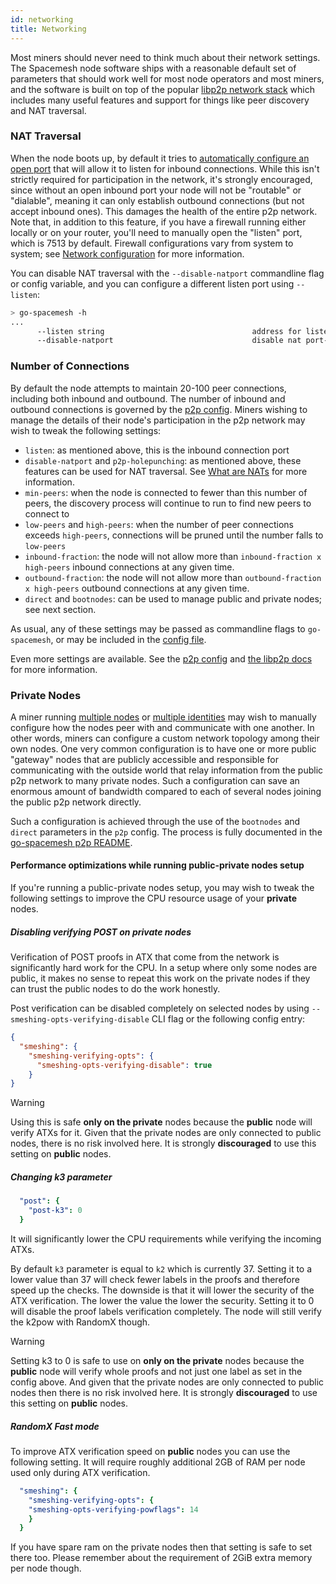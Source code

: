```yaml
---
id: networking
title: Networking
---
```



Most miners should never need to think much about their network settings. The Spacemesh node software ships with a reasonable default set of parameters that should work well for most node operators and most miners, and the software is built on top of the popular [libp2p network stack](https://libp2p.io/) which includes many useful features and support for things like peer discovery and NAT traversal.

### NAT Traversal

When the node boots up, by default it tries to [automatically configure an open port](https://docs.libp2p.io/concepts/nat/overview/#automatic-router-configuration) that will allow it to listen for inbound connections. While this isn't strictly required for participation in the network, it's strongly encouraged, since without an open inbound port your node will not be "routable" or "dialable", meaning it can only establish outbound connections (but not accept inbound ones). This damages the health of the entire p2p network. Note that, in addition to this feature, if you have a firewall running either locally or on your router, you'll need to manually open the "listen" port, which is 7513 by default. Firewall configurations vary from system to system; see [Network configuration](./../netconfig.md) for more information.

You can disable NAT traversal with the `--disable-natport` commandline flag or config variable, and you can configure a different listen port using `--listen`:

```bash
> go-spacemesh -h
...
      --listen string                                 address for listening (default "/ip4/0.0.0.0/tcp/7513")
      --disable-natport                               disable nat port-mapping (if enabled upnp protocol is used to negotiate external port with router)
```

### Number of Connections

By default the node attempts to maintain 20-100 peer connections, including both inbound and outbound. The number of inbound and outbound connections is governed by the [p2p config](https://github.com/spacemeshos/go-spacemesh/blob/475b05b6a8900424bedf5b9086881920ed035b8b/p2p/host.go#L75-L106). Miners wishing to manage the details of their node's participation in the p2p network may wish to tweak the following settings:

- `listen`: as mentioned above, this is the inbound connection port
- `disable-natport` and `p2p-holepunching`: as mentioned above, these features can be used for NAT traversal. See [What are NATs](https://docs.libp2p.io/concepts/nat/overview/) for more information.
- `min-peers`: when the node is connected to fewer than this number of peers, the discovery process will continue to run to find new peers to connect to
- `low-peers` and `high-peers`: when the number of peer connections exceeds `high-peers`, connections will be pruned until the number falls to `low-peers`
- `inbound-fraction`: the node will not allow more than `inbound-fraction x high-peers` inbound connections at any given time.
- `outbound-fraction`: the node will not allow more than `outbound-fraction x high-peers` outbound connections at any given time.
- `direct` and `bootnodes`: can be used to manage public and private nodes; see next section.

As usual, any of these settings may be passed as commandline flags to `go-spacemesh`, or may be included in the [config file](https://github.com/spacemeshos/wiki/wiki/Smesher-Guide#config).

Even more settings are available. See the [p2p config](https://github.com/spacemeshos/go-spacemesh/blob/475b05b6a8900424bedf5b9086881920ed035b8b/p2p/host.go#L75-L106) and [the libp2p docs](https://docs.libp2p.io/) for more information.

### Private Nodes

A miner running [multiple nodes](#multiple-nodes) or [multiple identities](#identity-management) may wish to manually configure how the nodes peer with and communicate with one another. In other words, miners can configure a custom network topology among their own nodes. One very common configuration is to have one or more public "gateway" nodes that are publicly accessible and responsible for communicating with the outside world that relay information from the public p2p network to many private nodes. Such a configuration can save an enormous amount of bandwidth compared to each of several nodes joining the public p2p network directly.

Such a configuration is achieved through the use of the `bootnodes` and `direct` parameters in the `p2p` config. The process is fully documented in the [go-spacemesh p2p README](https://github.com/spacemeshos/go-spacemesh/blob/develop/p2p/README.md).

#### Performance optimizations while running public-private nodes setup

If you're running a public-private nodes setup, you may wish to tweak the following settings to improve the CPU resource usage of your **private** nodes.

##### Disabling verifying POST on private nodes
Verification of POST proofs in ATX that come from the network is significantly hard work for the CPU. In a setup where only some nodes are public, it makes no sense to repeat this work on the private nodes if they can trust the public nodes to do the work honestly.

Post verification can be disabled completely on selected nodes by using `--smeshing-opts-verifying-disable` CLI flag or the following config entry:
```json
{
  "smeshing": {
    "smeshing-verifying-opts": {
      "smeshing-opts-verifying-disable": true
    }
}
```

> [!WARNING]
> Using this is safe **only on the private** nodes because the **public** node will verify ATXs for it. Given that the private nodes are only connected to public nodes, there is no risk involved here. It is strongly **discouraged** to use this setting on **public** nodes.

##### Changing k3 parameter

```yaml
  "post": {
    "post-k3": 0
  }
```

It will significantly lower the CPU requirements while verifying the incoming ATXs.

By default `k3` parameter is equal to `k2` which is currently 37. Setting it to a lower value than 37 will check fewer labels in the proofs and therefore speed up the checks. The downside is that it will lower the security of the ATX verification. The lower the value the lower the security. Setting it to 0 will disable the proof labels verification completely. The node will still verify the k2pow with RandomX though.

> [!WARNING]
> Setting k3 to 0 is safe to use on **only on the private** nodes because the **public** node will verify whole proofs and not just one label as set in the config above. And given that the private nodes are only connected to public nodes then there is no risk involved here. It is strongly **discouraged** to use this setting on **public** nodes.

##### RandomX Fast mode

To improve ATX verification speed on **public** nodes you can use the following setting. It will require roughly additional 2GB of RAM per node used only during ATX verification.

```yaml
  "smeshing": {
    "smeshing-verifying-opts": {
    "smeshing-opts-verifying-powflags": 14
    }
  }
```

If you have spare ram on the private nodes then that setting is safe to set there too. Please remember about the requirement of 2GiB extra memory per node though.
